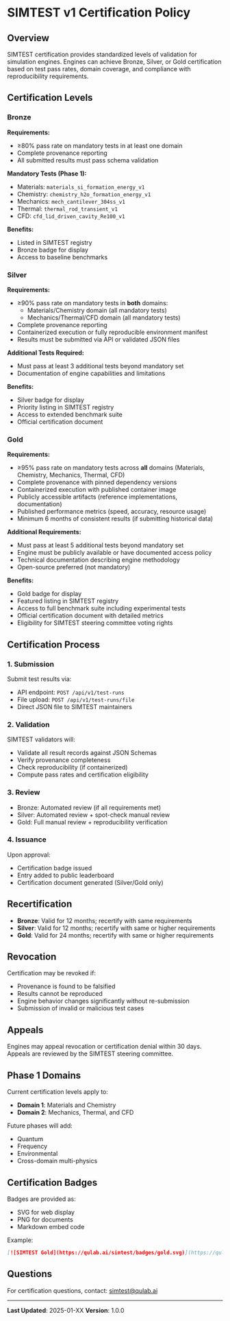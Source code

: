 # SIMTEST v1 Certification Policy

## Overview

SIMTEST certification provides standardized levels of validation for simulation engines. Engines can achieve Bronze, Silver, or Gold certification based on test pass rates, domain coverage, and compliance with reproducibility requirements.

## Certification Levels

### Bronze

**Requirements:**
- ≥80% pass rate on mandatory tests in at least one domain
- Complete provenance reporting
- All submitted results must pass schema validation

**Mandatory Tests (Phase 1):**
- Materials: `materials_si_formation_energy_v1`
- Chemistry: `chemistry_h2o_formation_energy_v1`
- Mechanics: `mech_cantilever_304ss_v1`
- Thermal: `thermal_rod_transient_v1`
- CFD: `cfd_lid_driven_cavity_Re100_v1`

**Benefits:**
- Listed in SIMTEST registry
- Bronze badge for display
- Access to baseline benchmarks

### Silver

**Requirements:**
- ≥90% pass rate on mandatory tests in **both** domains:
  - Materials/Chemistry domain (all mandatory tests)
  - Mechanics/Thermal/CFD domain (all mandatory tests)
- Complete provenance reporting
- Containerized execution or fully reproducible environment manifest
- Results must be submitted via API or validated JSON files

**Additional Tests Required:**
- Must pass at least 3 additional tests beyond mandatory set
- Documentation of engine capabilities and limitations

**Benefits:**
- Silver badge for display
- Priority listing in SIMTEST registry
- Access to extended benchmark suite
- Official certification document

### Gold

**Requirements:**
- ≥95% pass rate on mandatory tests across **all** domains (Materials, Chemistry, Mechanics, Thermal, CFD)
- Complete provenance with pinned dependency versions
- Containerized execution with published container image
- Publicly accessible artifacts (reference implementations, documentation)
- Published performance metrics (speed, accuracy, resource usage)
- Minimum 6 months of consistent results (if submitting historical data)

**Additional Requirements:**
- Must pass at least 5 additional tests beyond mandatory set
- Engine must be publicly available or have documented access policy
- Technical documentation describing engine methodology
- Open-source preferred (not mandatory)

**Benefits:**
- Gold badge for display
- Featured listing in SIMTEST registry
- Access to full benchmark suite including experimental tests
- Official certification document with detailed metrics
- Eligibility for SIMTEST steering committee voting rights

## Certification Process

### 1. Submission

Submit test results via:
- API endpoint: `POST /api/v1/test-runs`
- File upload: `POST /api/v1/test-runs/file`
- Direct JSON file to SIMTEST maintainers

### 2. Validation

SIMTEST validators will:
- Validate all result records against JSON Schemas
- Verify provenance completeness
- Check reproducibility (if containerized)
- Compute pass rates and certification eligibility

### 3. Review

- Bronze: Automated review (if all requirements met)
- Silver: Automated review + spot-check manual review
- Gold: Full manual review + reproducibility verification

### 4. Issuance

Upon approval:
- Certification badge issued
- Entry added to public leaderboard
- Certification document generated (Silver/Gold only)

## Recertification

- **Bronze**: Valid for 12 months; recertify with same requirements
- **Silver**: Valid for 12 months; recertify with same or higher requirements
- **Gold**: Valid for 24 months; recertify with same or higher requirements

## Revocation

Certification may be revoked if:
- Provenance is found to be falsified
- Results cannot be reproduced
- Engine behavior changes significantly without re-submission
- Submission of invalid or malicious test cases

## Appeals

Engines may appeal revocation or certification denial within 30 days. Appeals are reviewed by the SIMTEST steering committee.

## Phase 1 Domains

Current certification levels apply to:
- **Domain 1**: Materials and Chemistry
- **Domain 2**: Mechanics, Thermal, and CFD

Future phases will add:
- Quantum
- Frequency
- Environmental
- Cross-domain multi-physics

## Certification Badges

Badges are provided as:
- SVG for web display
- PNG for documents
- Markdown embed code

Example:
```markdown
[![SIMTEST Gold](https://qulab.ai/simtest/badges/gold.svg)](https://qulab.ai/simtest/leaderboard)
```

## Questions

For certification questions, contact: simtest@qulab.ai

---

**Last Updated**: 2025-01-XX
**Version**: 1.0.0


